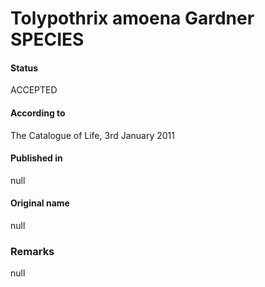 Tolypothrix amoena Gardner SPECIES
=======

#### Status
ACCEPTED

#### According to
The Catalogue of Life, 3rd January 2011

#### Published in
null

#### Original name
null

### Remarks
null